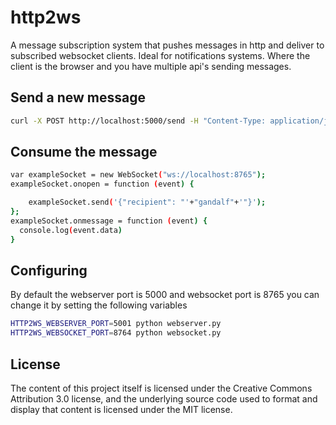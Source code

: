 # http2ws

A message subscription system that pushes messages in http and deliver to subscribed websocket clients. Ideal for notifications systems. Where the client is the browser and you have multiple api's sending messages.

## Send a new message

```sh
curl -X POST http://localhost:5000/send -H "Content-Type: application/json" -d '{"recipient":"gandalf","content":"my_message"}'

```


## Consume the message

```sh
var exampleSocket = new WebSocket("ws://localhost:8765");
exampleSocket.onopen = function (event) {

    exampleSocket.send('{"recipient": "'+"gandalf"+'"}');
};
exampleSocket.onmessage = function (event) {
  console.log(event.data)
}

```

## Configuring

By default the webserver port is 5000  and websocket port is 8765
you can change it by setting the following variables

```sh
HTTP2WS_WEBSERVER_PORT=5001 python webserver.py
HTTP2WS_WEBSOCKET_PORT=8764 python websocket.py
```

## License

The content of this project itself is licensed under the Creative
Commons Attribution 3.0 license, and the underlying source code used to
format and display that content is licensed under the MIT license.

